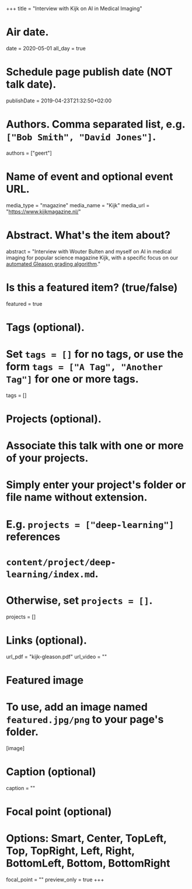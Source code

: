 +++
title = "Interview with Kijk on AI in Medical Imaging"

# Air date.
date = 2020-05-01
all_day = true

# Schedule page publish date (NOT talk date).
publishDate = 2019-04-23T21:32:50+02:00

# Authors. Comma separated list, e.g. `["Bob Smith", "David Jones"]`.
authors = ["geert"]

# Name of event and optional event URL.
media_type = "magazine"
media_name = "Kijk"
media_url = "https://www.kijkmagazine.nl/"

# Abstract. What's the item about?
abstract = "Interview with Wouter Bulten and myself on AI in medical imaging for popular science magazine Kijk, with a specific focus on our [automated Gleason grading algorithm](/publication/bult-20/)."

# Is this a featured item? (true/false)
featured = true

# Tags (optional).
#   Set `tags = []` for no tags, or use the form `tags = ["A Tag", "Another Tag"]` for one or more tags.
tags = []

# Projects (optional).
#   Associate this talk with one or more of your projects.
#   Simply enter your project's folder or file name without extension.
#   E.g. `projects = ["deep-learning"]` references 
#   `content/project/deep-learning/index.md`.
#   Otherwise, set `projects = []`.
projects = []

# Links (optional).
url_pdf = "kijk-gleason.pdf"
url_video = ""

# Featured image
# To use, add an image named `featured.jpg/png` to your page's folder. 
[image]
  # Caption (optional)
  caption = ""

  # Focal point (optional)
  # Options: Smart, Center, TopLeft, Top, TopRight, Left, Right, BottomLeft, Bottom, BottomRight
  focal_point = ""
  preview_only = true
+++
